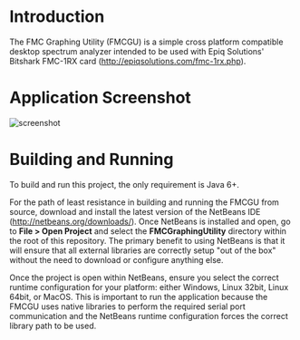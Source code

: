 # Introduction

The FMC Graphing Utility (FMCGU) is a simple cross platform compatible desktop spectrum analyzer intended to be used with Epiq Solutions' Bitshark FMC-1RX card (http://epiqsolutions.com/fmc-1rx.php).

# Application Screenshot

  ![screenshot](http://epiqsolutions.com/images/fmcgu_git_screenshot.png)

# Building and Running

To build and run this project, the only requirement is Java 6+.

For the path of least resistance in building and running the FMCGU from source, download and install the latest version of the NetBeans IDE (http://netbeans.org/downloads/). Once NetBeans is installed and open, go to <b>File > Open Project</b> and select the <b>FMCGraphingUtility</b> directory within the root of this repository. The primary benefit to using NetBeans is that it will ensure that all external libraries are correctly setup "out of the box" without the need to download or configure anything else.

Once the project is open within NetBeans, ensure you select the correct runtime configuration for your platform: either Windows, Linux 32bit, Linux 64bit, or MacOS. This is important to run the application because the FMCGU uses native libraries to perform the required serial port communication and the NetBeans runtime configuration forces the correct library path to be used.